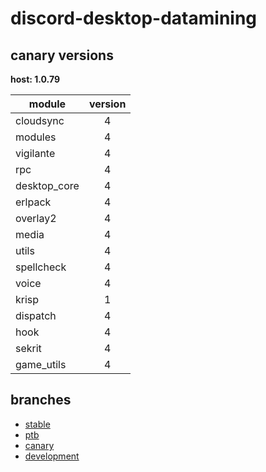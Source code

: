 # discord-desktop-datamining

## canary versions

**host: 1.0.79**

| module | version |
| ------ | :-----: |
| cloudsync | 4 |
| modules | 4 |
| vigilante | 4 |
| rpc | 4 |
| desktop_core | 4 |
| erlpack | 4 |
| overlay2 | 4 |
| media | 4 |
| utils | 4 |
| spellcheck | 4 |
| voice | 4 |
| krisp | 1 |
| dispatch | 4 |
| hook | 4 |
| sekrit | 4 |
| game_utils | 4 |

## branches

- [stable](https://github.com/OpenAsar/discord-desktop-datamining/tree/stable)
- [ptb](https://github.com/OpenAsar/discord-desktop-datamining/tree/ptb)
- [canary](https://github.com/OpenAsar/discord-desktop-datamining/tree/canary)
- [development](https://github.com/OpenAsar/discord-desktop-datamining/tree/development)